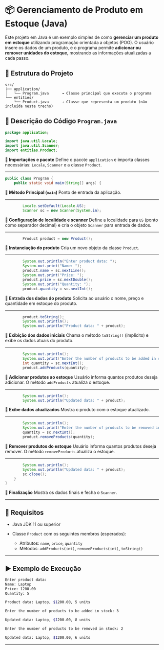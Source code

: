 

# 📦 Gerenciamento de Produto em Estoque (Java)

Este projeto em Java é um exemplo simples de como **gerenciar um produto em estoque** utilizando programação orientada a objetos (POO). O usuário insere os dados de um produto, e o programa permite **adicionar ou remover unidades do estoque**, mostrando as informações atualizadas a cada passo.

## 🧾 Estrutura do Projeto

```
src/
├── application/
│   └── Program.java      → Classe principal que executa o programa
└── entities/
    └── Product.java      → Classe que representa um produto (não incluída neste trecho)
```

## 📄 Descrição do Código `Program.java`

```java
package application;

import java.util.Locale;
import java.util.Scanner;
import entities.Product;
```

**🔹 Importações e pacote**
Define o pacote `application` e importa classes necessárias: `Locale`, `Scanner` e a classe `Product`.

---

```java
public class Program {
    public static void main(String[] args) {
```

**🔹 Método Principal (`main`)**
Ponto de entrada da aplicação.

---

```java
        Locale.setDefault(Locale.US);
        Scanner sc = new Scanner(System.in);
```

**🔹 Configuração de localidade e scanner**
Define a localidade para `US` (ponto como separador decimal) e cria o objeto `Scanner` para entrada de dados.

---

```java
        Product product = new Product();
```

**🔹 Instanciação do produto**
Cria um novo objeto da classe `Product`.

---

```java
        System.out.println("Enter product data: ");
        System.out.print("Name: ");
        product.name = sc.nextLine();
        System.out.print("Price: ");
        product.price = sc.nextDouble();
        System.out.print("Quantity: ");
        product.quantity = sc.nextInt();
```

**🔹 Entrada dos dados do produto**
Solicita ao usuário o nome, preço e quantidade em estoque do produto.

---

```java
        product.toString();
        System.out.println();
        System.out.println("Product data: " + product);
```

**🔹 Exibição dos dados iniciais**
Chama o método `toString()` (implícito) e exibe os dados atuais do produto.

---

```java
        System.out.println();
        System.out.print("Enter the number of products to be added in stock: ");
        int quantity = sc.nextInt();
        product.addProducts(quantity);
```

**🔹 Adicionar produtos ao estoque**
Usuário informa quantos produtos deseja adicionar. O método `addProducts` atualiza o estoque.

---

```java
        System.out.println();
        System.out.println("Updated data: " + product);
```

**🔹 Exibe dados atualizados**
Mostra o produto com o estoque atualizado.

---

```java
        System.out.println();
        System.out.print("Enter the number of products to be removed in stock: ");
        quantity = sc.nextInt();
        product.removeProducts(quantity);
```

**🔹 Remover produtos do estoque**
Usuário informa quantos produtos deseja remover. O método `removeProducts` atualiza o estoque.

---

```java
        System.out.println();
        System.out.println("Updated data: " + product);
        sc.close();
    }
}
```

**🔹 Finalização**
Mostra os dados finais e fecha o `Scanner`.

---

## 📘 Requisitos

* Java JDK 11 ou superior
* Classe `Product` com os seguintes membros (esperados):

  * Atributos: `name`, `price`, `quantity`
  * Métodos: `addProducts(int)`, `removeProducts(int)`, `toString()`

---

## ▶️ Exemplo de Execução

```bash
Enter product data:
Name: Laptop
Price: 1200.00
Quantity: 5

Product data: Laptop, $1200.00, 5 units

Enter the number of products to be added in stock: 3

Updated data: Laptop, $1200.00, 8 units

Enter the number of products to be removed in stock: 2

Updated data: Laptop, $1200.00, 6 units
```

---

